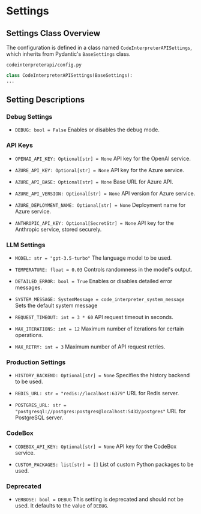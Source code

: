 # Settings

## Settings Class Overview

The configuration is defined in a class named `CodeInterpreterAPISettings`, which inherits from Pydantic's `BaseSettings` class.

`codeinterpreterapi/config.py`
```python
class CodeInterpreterAPISettings(BaseSettings):
...
```

## Setting Descriptions

### Debug Settings

- `DEBUG: bool = False`
Enables or disables the debug mode.

### API Keys

- `OPENAI_API_KEY: Optional[str] = None`
API key for the OpenAI service.

- `AZURE_API_KEY: Optional[str] = None`
API key for the Azure service.

- `AZURE_API_BASE: Optional[str] = None`
Base URL for Azure API.

- `AZURE_API_VERSION: Optional[str] = None`
API version for Azure service.

- `AZURE_DEPLOYMENT_NAME: Optional[str] = None`
Deployment name for Azure service.

- `ANTHROPIC_API_KEY: Optional[SecretStr] = None`
API key for the Anthropic service, stored securely.

### LLM Settings

- `MODEL: str = "gpt-3.5-turbo"`
The language model to be used.

- `TEMPERATURE: float = 0.03`
Controls randomness in the model's output.

- `DETAILED_ERROR: bool = True`
Enables or disables detailed error messages.

- `SYSTEM_MESSAGE: SystemMessage = code_interpreter_system_message`
Sets the default system message

- `REQUEST_TIMEOUT: int = 3 * 60`
API request timeout in seconds.

- `MAX_ITERATIONS: int = 12`
Maximum number of iterations for certain operations.

- `MAX_RETRY: int = 3`
Maximum number of API request retries.

### Production Settings

- `HISTORY_BACKEND: Optional[str] = None`
Specifies the history backend to be used.

- `REDIS_URL: str = "redis://localhost:6379"`
URL for Redis server.

- `POSTGRES_URL: str = "postgresql://postgres:postgres@localhost:5432/postgres"`
URL for PostgreSQL server.

### CodeBox

- `CODEBOX_API_KEY: Optional[str] = None`
API key for the CodeBox service.

- `CUSTOM_PACKAGES: list[str] = []`
List of custom Python packages to be used.

### Deprecated

- `VERBOSE: bool = DEBUG`
This setting is deprecated and should not be used. It defaults to the value of `DEBUG`.
